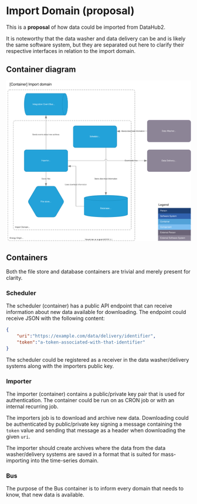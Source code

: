 # Import Domain (proposal)

This is a **proposal** of how data could be imported from DataHub2.

It is noteworthy that the data washer and data delivery can be and is likely the same software system, but they are separated out here to clarify their respective interfaces in relation to the import domain.

## Container diagram

![Container diagram](../diagrams/import.container.drawio.svg)

## Containers

Both the file store and database containers are trivial and merely present for clarity.

### Scheduler

The scheduler (container) has a public API endpoint that can receive information about new data available for downloading. The endpoint could receive JSON with the following content:

```json
{
    "uri":"https://example.com/data/delivery/identifier",
    "token":"a-token-associated-with-that-identifier"
}
```

The scheduler could be registered as a receiver in the data washer/delivery systems along with the importers public key.

### Importer

The importer (container) contains a public/private key pair that is used for authentication. The container could be run on as CRON job or with an internal recurring job.

The importers job is to download and archive new data. Downloading could be authenticated by public/private key signing a message containing the `token` value and sending that message as a header when downloading the given `uri`.

The importer should create archives where the data from the data washer/delivery systems are saved in a format that is suited for mass-importing into the time-series domain.

### Bus

The purpose of the Bus container is to inform every domain that needs to know, that new data is available.
